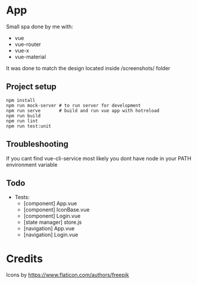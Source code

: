 # App

Small spa done by me with:

* vue
* vue-router
* vue-x
* vue-material

It was done to match the design located inside /screenshots/ folder

## Project setup
```
npm install
npm run mock-server # to run server for development
npm run serve       # build and run vue app with hotreload
npm run build
npm run lint
npm run test:unit
```

## Troubleshooting

If you cant find vue-cli-service most likely you dont have node in your PATH environment variable

## Todo

* Tests:
    * [component] App.vue
    * [component] IconBase.vue
    * [component] Login.vue
    * [state manager] store.js
    * [navigation] App.vue
    * [navigation] Login.vue 

# Credits

Icons by https://www.flaticon.com/authors/freepik
